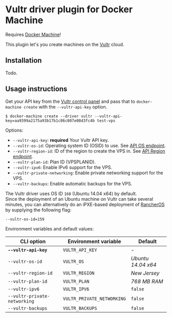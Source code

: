 <!--[metadata]>
+++
title = "Vultr"
description = "Vultr driver for docker machine"
keywords = ["machine, Vultr, driver, docker"]
[menu.main]
parent="smn_machine_drivers"
+++
<![end-metadata]-->

# Vultr driver plugin for Docker Machine

Requires [Docker Machine](https://github.com/docker/machine)!

This plugin let's you create machines on the [Vultr](https://www.vultr.com/) cloud.

## Installation

Todo.

## Usage instructions

Get your API key from the [Vultr control panel](https://my.vultr.com/settings/) and pass
that to `docker-machine create` with the `--vultr-api-key` option.

    $ docker-machine create --driver vultr --vultr-api-key=aa9399a2175a93b17b1c86c807e08d3fc4b test-vps

Options:

 - `--vultr-api-key`: **required** Your Vultr API key.
 - `--vultr-os-id`: Operating system ID (OSID) to use. See [API OS endpoint](https://www.vultr.com/api/#os_os_list).
 - `--vultr-region-id`: ID of the region to create the VPS in. See [API Region endpoint](https://www.vultr.com/api/#regions_region_list).
 - `--vultr-plan-id`: Plan ID (VPSPLANID).
 - `--vultr-ipv6`: Enable IPv6 support for the VPS.
 - `--vultr-private-networking`: Enable private networking support for the VPS.
 - `--vultr-backups`: Enable automatic backups for the VPS.

The Vultr driver uses OS ID `160` (Ubuntu 14.04 x64) by default.     
Since the deployment of an Ubuntu machine on Vultr can take several minutes, you can alternatively do an iPXE-based deployment of [RancherOS](http://rancher.com/rancher-os/) by supplying the following flag:

    --vultr-os-id=159

 Environment variables and default values:

| CLI option                      | Environment variable         | Default            |
|---------------------------------|------------------------------|--------------------|
| **`--vultr-api-key`**           | `VULTR_API_KEY`              | -                  |
| `--vultr-os-id`                 | `VULTR_OS`                   | *Ubuntu 14.04 x64* |
| `--vultr-region-id`             | `VULTR_REGION`               | *New Jersey*       |
| `--vultr-plan-id`               | `VULTR_PLAN`                 | *768 MB RAM*       |
| `--vultr-ipv6`                  | `VULTR_IPV6`                 | `false`            |
| `--vultr-private-networking`    | `VULTR_PRIVATE_NETWORKING`   | `false`            |
| `--vultr-backups`               | `VULTR_BACKUPS`              | `false`            |
